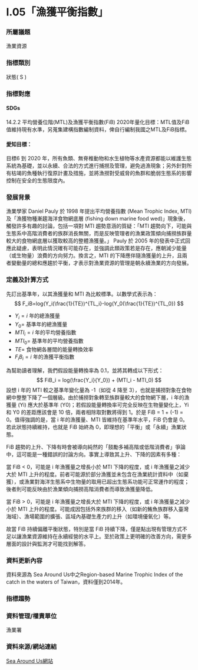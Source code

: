 # I.05「漁獲平衡指數」

<script type="text/javascript" src="http://cdn.mathjax.org/mathjax/latest/MathJax.js?config=TeX-AMS-MML_HTMLorMML"></script>

### 所屬議題
漁業資源
### 指標類別
狀態( S )
### 指標對應
#### SDGs
14.2.2 平均營養位階(MTL)及漁獲平衡指數(FiB) 2020年量化目標：MTL值及FiB值維持現有水準，另蒐集建構指數編制資料，俾自行編制我國之MTL及FiB指標。
#### 愛知目標：
目標6 到 2020 年，所有魚類、無脊椎動物和水生植物等水產資源都能以維護生態系統為基礎，並以永續、合法的方式進行捕撈及管理，避免過漁現象；另外針對所有枯竭的魚種執行復原計畫及措施，並將漁撈對受威脅的魚群和脆弱生態系的影響控制在安全的生態限度內。
### 發展背景
漁業學家 Daniel Pauly 於 1998 年提出平均營養指數 (Mean Trophic Index, MTI) 及「漁獲物種漸趨海洋食物網底層 (fishing down marine food wed)」現象後，觸發許多有趣的討論，包括一項對 MTI 趨勢意涵的質疑：「MTI 趨勢向下，可能與生態系中高階消費者的族群消長無關，而是反映管理者的漁業政策傾向捕撈族群量較大的食物網底層以獲取較高的整體漁獲量。」 Pauly 於 2005 年的發表中正式回應此疑慮，表明此情況確有可能存在，並強調此類政策若是存在，應朝減少能量（或生物量）浪費的方向努力。換言之，MTI 的下降應伴隨漁獲量的上升，且兩者變動量的總和應趨於平衡，才表示對漁業資源的管理是朝永續漁業的方向發展。
### 定義及計算方式
先訂出基準年，以其漁獲量和 MTI 為比較標準。以數學式表示為： $$ F_iB=log(Y_i(\frac{1}{TE})^{TL_i}-log(Y_0(\frac{1}{TE})^{TL_0}) $$
* $Y_i= i$ 年的總漁獲量
* $Y_0=$ 基準年的總漁獲量
* $MTI_i= i$ 年的平均營養指數
* $MTI_0=$ 基準年的平均營養指數
* $TE=$ 食物網各層間的能量轉換效率
* $F_iB_i=i$ 年的漁獲平衡指數

為幫助讀者理解，我們假設能量轉換率為 0.1，並將其轉成以下形式： $$ FiB_i = log(\frac{Y_i}{Y_0}) + (MTI_i - MTI_0) $$ 設想 i 年的 MTI 較之基準年變化量為 -1（如從 4 降至 3），也就是捕撈對象在食物網中整整下降了一個層級。由於捕撈對象轉至族群量較大的食物網下層，i 年的漁獲量 (Yi) 應大於基準年 (Y0)；若假設能量轉換率可完全反映在生物量變化上，Yi 和 Y0 的差距應該會是 10 倍，兩者相除取對數將得到 1。於是 FiB = 1 + (-1) = 0。值得強調的是，當 i 年的漁獲量、MTI 皆維持在基準年水平，FiB 仍會是 0。若此狀態持續維持，也就是 FiB 始終為 0，即理想的「平衡」或「永續」漁業狀態。

FiB 趨勢的上升、下降有時會被導向純然的「鼓勵多補高階或低階消費者」爭論中，這可能是一種錯誤的討論方向。事實上導致其上升、下降的因素有多種：

當 FiB < 0，可能是 i 年漁獲量之增長小於 MTI 下降的程度，或 i 年漁獲量之減少大於 MTI 上升的程度。前者可能源於部分漁獲並未包含在漁業統計資料中（如棄獲），或漁業對海洋生態系中生物量的取用已超出生態系功能可正常運作的程度；後者則可能反映由於漁業傾向捕撈高階消費者而導致漁獲量降低。

當 FiB > 0，可能是 i 年漁獲量之增長大於 MTI 下降的程度，或 i 年漁獲量之減少小於 MTI 上升的程度。可能成因包括外來族群的移入（如新的鮪魚族群移入臺灣海域）、漁場範圍的擴張、區域內基礎生產力的上升（如環境優氧化）等。

故當 FiB 持續偏離平衡狀態，特別是當 FiB 持續下降，僅是點出現有管理方式不足以讓漁業資源維持在永續經營的水平上。至於政策上更明確的改善方向，需更多層面的設計與監測才可能找到解答。
### 資料更新內容
資料來源為 Sea Around Us中之Region-based Marine Trophic Index of the catch in the waters of Taiwan，資料僅到2014年。
### 指標趨勢
### 資料管理/權責單位
漁業署
### 資料來源/網站連結
[Sea Around Us網站](http://www.seaaroundus.org/)